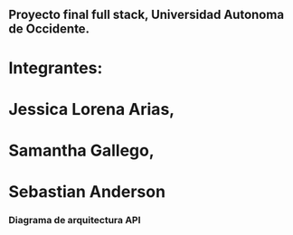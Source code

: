 ## Proyecto final full stack, Universidad Autonoma de Occidente.

# Integrantes:
# Jessica Lorena Arias,
# Samantha Gallego,
# Sebastian Anderson

### Diagrama de arquitectura API
